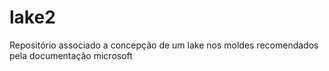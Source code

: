 # lake2
Repositório associado a concepção de um lake nos moldes recomendados pela documentação microsoft

